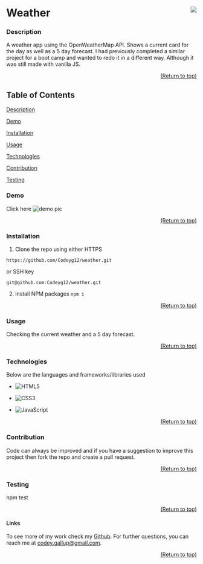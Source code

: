  <a name="readme-top"></a>

  # Weather [<img align="right" src="https://img.shields.io/badge/license-MIT-00beef"></img>](LICENSE)

  ### Description
  
  A weather app using the OpenWeatherMap API. Shows a current card for the day as well as a 5 day forecast. I had previously completed a similar project for a boot camp and wanted to redo it in a different way. Although it was still made with vanilla JS.

  <p align="right"><a href="#readme-top">(Return to top)</a></p>

  ## Table of Contents
  [Description](#description)
  
  [Demo](#demo)

  [Installation](#installation)

  [Usage](#usage)

  [Technologies](#technologies)

  [Contribution](#contribution)

  [Testing](#test)

  ### Demo

  Click here
  ![demo pic](https://user-images.githubusercontent.com/103782398/216794989-efd48d35-7624-4b6b-94ca-a606d6904c29.png)


  <p align="right"><a href="#readme-top">(Return to top)</a></p>
  
  ### Installation

  1. Clone the repo using either HTTPS

  ```
  https://github.com/Codeyg12/weather.git
  ```

   or SSH key

   ```
   git@github.com:Codeyg12/weather.git
   ```
   
 2. install NPM packages `npm i`

  <p align="right"><a href="#readme-top">(Return to top)</a></p>

  ### Usage

  Checking the current weather and a 5 day forecast.

  <p align="right"><a href="#readme-top">(Return to top)</a></p>

  ### Technologies

  Below are the languages and frameworks/libraries used

  - ![HTML5](https://img.shields.io/badge/html5-%23E34F26.svg?style=for-the-badge&logo=html5&logoColor=white)

  - ![CSS3](https://img.shields.io/badge/css3-%231572B6.svg?style=for-the-badge&logo=css3&logoColor=white)

  - ![JavaScript](https://img.shields.io/badge/javascript-%23323330.svg?style=for-the-badge&logo=javascript&logoColor=%23F7DF1E)

  <p align="right"><a href="#readme-top">(Return to top)</a></p>

  ### Contribution

  Code can always be improved and if you have a suggestion to improve this project then fork the repo and create a pull request.

  <p align="right"><a href="#readme-top">(Return to top)</a></p>

  ### Testing

  npm test

  <p align="right"><a href="#readme-top">(Return to top)</a></p>

  #### Links

  To see more of my work check my [Github](https://github.com/Codeyg12). For further questions, you can reach me at codey.gallup@gmail.com.
  
  <p align="right"><a href="#readme-top">(Return to top)</a></p>
